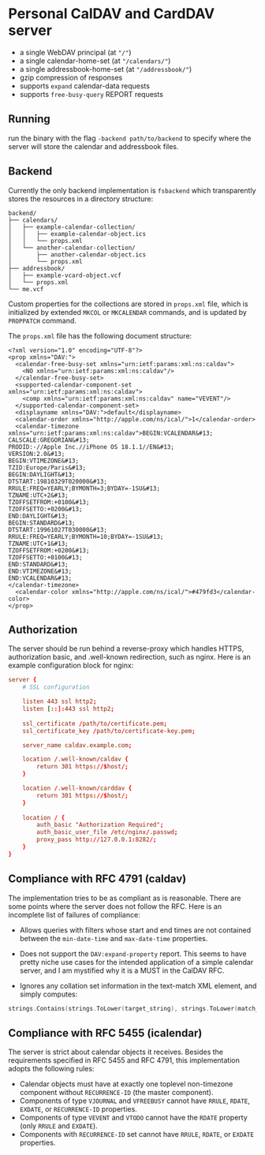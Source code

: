 # Personal CalDAV and CardDAV server

- a single WebDAV principal (at `"/"`)
- a single calendar-home-set (at `"/calendars/"`)
- a single addressbook-home-set (at `"/addressbook/"`)
- gzip compression of responses
- supports `expand` calendar-data requests
- supports `free-busy-query` REPORT requests

## Running

run the binary with the flag `-backend path/to/backend` to specify where the server will store the calendar and addressbook files.

## Backend

Currently the only backend implementation is `fsbackend` which transparently stores the resources in a directory structure:

```
backend/
├── calendars/
│   ├── example-calendar-collection/
│   │   ├── example-calendar-object.ics
│   │   └── props.xml
│   └── another-calendar-collection/
│       ├── another-calendar-object.ics
│       └── props.xml
├── addressbook/
│   ├── example-vcard-object.vcf
│   └── props.xml
└── me.vcf
```

Custom properties for the collections are stored in `props.xml` file, which is initialized by extended `MKCOL` or `MKCALENDAR` commands, and is updated by `PROPPATCH` command.

The `props.xml` file has the following document structure:

```text/xml
<?xml version="1.0" encoding="UTF-8"?>
<prop xmlns="DAV:">
  <calendar-free-busy-set xmlns="urn:ietf:params:xml:ns:caldav">
    <NO xmlns="urn:ietf:params:xml:ns:caldav"/>
  </calendar-free-busy-set>
  <supported-calendar-component-set xmlns="urn:ietf:params:xml:ns:caldav">
    <comp xmlns="urn:ietf:params:xml:ns:caldav" name="VEVENT"/>
  </supported-calendar-component-set>
  <displayname xmlns="DAV:">default</displayname>
  <calendar-order xmlns="http://apple.com/ns/ical/">1</calendar-order>
  <calendar-timezone xmlns="urn:ietf:params:xml:ns:caldav">BEGIN:VCALENDAR&#13;
CALSCALE:GREGORIAN&#13;
PRODID:-//Apple Inc.//iPhone OS 18.1.1//EN&#13;
VERSION:2.0&#13;
BEGIN:VTIMEZONE&#13;
TZID:Europe/Paris&#13;
BEGIN:DAYLIGHT&#13;
DTSTART:19810329T020000&#13;
RRULE:FREQ=YEARLY;BYMONTH=3;BYDAY=-1SU&#13;
TZNAME:UTC+2&#13;
TZOFFSETFROM:+0100&#13;
TZOFFSETTO:+0200&#13;
END:DAYLIGHT&#13;
BEGIN:STANDARD&#13;
DTSTART:19961027T030000&#13;
RRULE:FREQ=YEARLY;BYMONTH=10;BYDAY=-1SU&#13;
TZNAME:UTC+1&#13;
TZOFFSETFROM:+0200&#13;
TZOFFSETTO:+0100&#13;
END:STANDARD&#13;
END:VTIMEZONE&#13;
END:VCALENDAR&#13;
</calendar-timezone>
  <calendar-color xmlns="http://apple.com/ns/ical/">#479fd3</calendar-color>
</prop>
```

## Authorization

The server should be run behind a reverse-proxy which handles HTTPS, authorization basic, and .well-known redirection, such as nginx. Here is an example configuration block for nginx:

```conf
server {
	# SSL configuration

	listen 443 ssl http2;
	listen [::]:443 ssl http2;
	
	ssl_certificate /path/to/certificate.pem;
	ssl_certificate_key /path/to/certificate-key.pem;

	server_name caldav.example.com;

	location /.well-known/caldav {
		return 301 https://$host/;
	}

	location /.well-known/carddav {
		return 301 https://$host/;
	}
	
	location / {
		auth_basic "Authorization Required";
		auth_basic_user_file /etc/nginx/.passwd;
		proxy_pass http://127.0.0.1:8282/;
	}
}
```

## Compliance with RFC 4791 (caldav)

The implementation tries to be as compliant as is reasonable. There are some points where the server does not follow the RFC. Here is an incomplete list of failures of compliance:

- Allows queries with filters whose start and end times are not contained between the `min-date-time` and `max-date-time` properties.

- Does not support the `DAV:expand-property` report. This seems to have pretty niche use cases for the intended application of a simple calendar server, and I am mystified why it is a MUST in the CalDAV RFC.

- Ignores any collation set information in the text-match XML element, and simply computes:
```go
strings.Contains(strings.ToLower(target_string), strings.ToLower(match_string))
```

## Compliance with RFC 5455 (icalendar)

The server is strict about calendar objects it receives. Besides the requirements specified in RFC 5455 and RFC 4791, this implementation adopts the following rules:

- Calendar objects must have at exactly one toplevel non-timezone component without `RECURRENCE-ID` (the master component).
- Components of type `VJOURNAL` and `VFREEBUSY` cannot have `RRULE`, `RDATE`, `EXDATE`, or `RECURRENCE-ID` properties.
- Components of type `VEVENT` and `VTODO` cannot have the `RDATE` property (only `RRULE` and `EXDATE`).
- Components with `RECURRENCE-ID` set cannot have `RRULE`, `RDATE`, or `EXDATE` properties.
